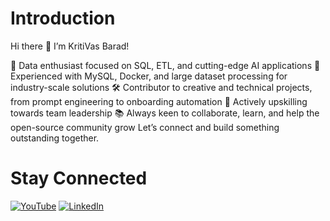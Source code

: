 # Introduction

Hi there 👋 I’m KritiVas Barad!

🚀 Data enthusiast focused on SQL, ETL, and cutting-edge AI applications
💼 Experienced with MySQL, Docker, and large dataset processing for industry-scale solutions
🛠️ Contributor to creative and technical projects, from prompt engineering to onboarding automation
🎯 Actively upskilling towards team leadership
📚 Always keen to collaborate, learn, and help the open-source community grow
Let’s connect and build something outstanding together.

# Stay Connected

[![YouTube](https://img.shields.io/badge/YouTube-%23FF0000.svg?style=for-the-badge&logo=youtube&logoColor=white)](https://www.youtube.com/@kritivasbarad)
[![LinkedIn](https://img.shields.io/badge/LinkedIn-%230077B5.svg?style=for-the-badge&logo=linkedin&logoColor=white)](https://linkedin.com/in/kritivasbarad)


